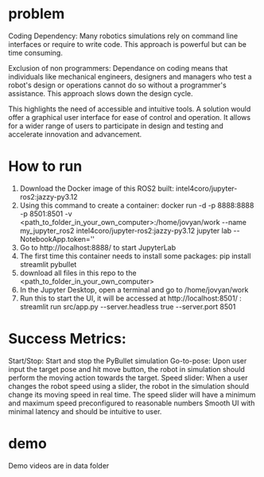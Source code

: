 # problem
Coding Dependency: Many robotics simulations rely on command line interfaces or require to write code. This approach is powerful but can be time consuming.

Exclusion of non programmers: Dependance on coding means that individuals like mechanical engineers, designers and managers who test a robot's design or operations cannot do so without a programmer's assistance. This approach slows down the design cycle.

This highlights the need of accessible and intuitive tools. A solution would offer a graphical user interface for ease of control and operation. It allows for a wider range of users to participate in design and testing and accelerate innovation and advancement.

# How to run
1. Download the Docker image of this ROS2 built:  intel4coro/jupyter-ros2:jazzy-py3.12
2. Using this command to create a container:
  docker run -d -p 8888:8888 -p 8501:8501 -v <path_to_folder_in_your_own_computer>:/home/jovyan/work --name my_jupyter_ros2 intel4coro/jupyter-ros2:jazzy-py3.12 jupyter lab --NotebookApp.token=''
3. Go to http://localhost:8888/ to start JupyterLab
4. The first time this container needs to install some packages:
   pip install streamlit pybullet 
5. download all files in this repo to the <path_to_folder_in_your_own_computer>
6. In the Jupyter Desktop, open a terminal and go to /home/jovyan/work
7. Run this to start the UI, it will be accessed at http://localhost:8501/ :
  streamlit run src/app.py --server.headless true --server.port 8501 

# Success Metrics:

Start/Stop: Start and stop the PyBullet simulation
Go-to-pose: Upon user input the target pose and hit move button, the robot in simulation should perform the moving action towards the target. 
Speed slider: When a user changes the robot speed using a slider, the robot in the simulation should change its moving speed in real time. The speed slider will have a minimum and maximum speed preconfigured to reasonable numbers
Smooth UI with minimal latency and should be intuitive to user.

# demo
Demo videos are in data folder
